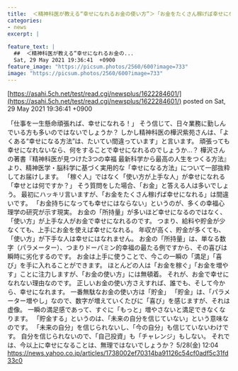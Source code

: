 ```yaml
---
title:  ＜精神科医が教える“幸せになれるお金の使い方”＞「お金をたくさん稼げば幸せになれる」は間違いです。  
categories:
- news
excerpt: |
  
feature_text: |
  ##  ＜精神科医が教える“幸せになれるお金の...
  Sat, 29 May 2021 19:36:41  +0900
feature_image: "https://picsum.photos/2560/600?image=733"
image: "https://picsum.photos/2560/600?image=733"
---
```


[https://asahi.5ch.net/test/read.cgi/newsplus/1622284601/](https://asahi.5ch.net/test/read.cgi/newsplus/1622284601/)
posted on Sat, 29 May 2021 19:36:41  +0900

<!--more-->

「仕事を一生懸命頑張れば、幸せになれる！」 そう信じて、日々業務に勤しんでいる方も多いのではないでしょうか？ しかし精神科医の樺沢紫苑さんは、「よくある“幸せになる方法”は、たいてい間違っています」と言います。 頑張っても幸せになれないなら、何をすることで幸せになれるのでしょうか...？ 樺沢さんの著書『精神科医が見つけた3つの幸福 最新科学から最高の人生をつくる方法』より、精神医学・脳科学に基づく実用的な「幸せになる方法」について一部抜粋してお届けします。 「稼ぐ人」ではなく「使い方が上手な人」が幸せになれる 「幸せとは何ですか？」 そう質問をした場合、「お金」と答える人は多いでしょう。 最初にハッキリ言いますが、「お金をたくさん稼げば幸せになれる」は間違いです。 「お金持ちになっても幸せにはならない」というのが、多くの幸福心理学の研究が示す現実。 お金の「所持量」が多いほど幸せになるのではなく、「使い方」が上手な人がお金で幸せになれるのです。 つまり、給料や貯金が少なくても、上手にお金を使えば幸せになれる。 年収が高く、貯金が多くても、「使い方」が下手な人は幸せにはなれません。 お金の「所持量」は、単なる数字（パラメーター）、つまりドーパミン的幸福の最たる例ですから、その喜びは瞬時に劣化するのです。 お金は上手に使うことで、今この一瞬の「満足」「喜び」を手に入れることができます。 ほとんどの人は「お金を稼ぐ」「お金を増やす」ことに注力しますが、「お金の使い方」には無頓着。 それが、お金で幸せになれない理由なのです。 正しいお金の使い方さえすれば、誰でも、そして今から、幸せになれます。 一番無駄なお金の使い方は「貯金」 「貯金」は、「パラメーター増やし」なので、数字が増えていくたびに「喜び」を感じますが、それは虚像。 一瞬の満足感であって、すぐに「もっと」増やさないと満足できなくなります。 「貯金する」というのは、「未来の自分を信じていない」という意味なのです。 「未来の自分」を信じられないし、「今の自分」も信じていないわけです。 自分を信じられないので、「自己投資」も「チャレンジ」もしない。 それでは、今以上に幸せになることは、無理ではないでしょうか？ 5/28(金) 12:04 https://news.yahoo.co.jp/articles/1738002ef70314ba91126c54cf0adf5c31fd33c0
